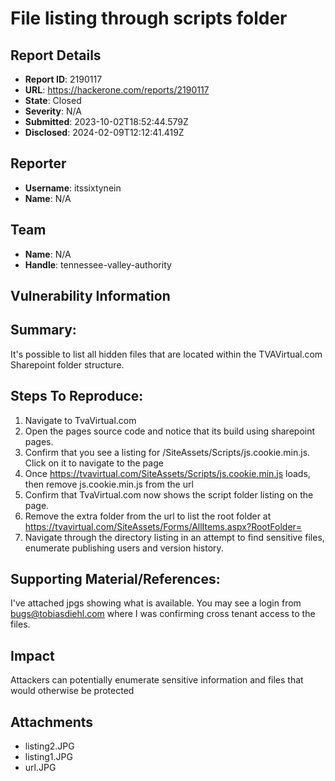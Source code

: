 # File listing through scripts folder

## Report Details
- **Report ID**: 2190117
- **URL**: https://hackerone.com/reports/2190117
- **State**: Closed
- **Severity**: N/A
- **Submitted**: 2023-10-02T18:52:44.579Z
- **Disclosed**: 2024-02-09T12:12:41.419Z

## Reporter
- **Username**: itssixtynein
- **Name**: N/A

## Team
- **Name**: N/A
- **Handle**: tennessee-valley-authority

## Vulnerability Information
## Summary:
It's possible to list all hidden files that are located within the TVAVirtual.com Sharepoint folder structure.

## Steps To Reproduce:

1. Navigate to TvaVirtual.com
2. Open the pages source code and notice that its build using sharepoint pages.
3. Confirm that you see a listing for /SiteAssets/Scripts/js.cookie.min.js. Click on it to navigate to the page
4. Once https://tvavirtual.com/SiteAssets/Scripts/js.cookie.min.js loads, then remove js.cookie.min.js from the url
5. Confirm that TvaVirtual.com now shows the script folder listing on the page.
6. Remove the extra folder from the url to list the root folder at https://tvavirtual.com/SiteAssets/Forms/AllItems.aspx?RootFolder=
7. Navigate through the directory listing in an attempt to find sensitive files, enumerate publishing users and version history.

## Supporting Material/References:
I've attached jpgs showing what is available. You may see a login from bugs@tobiasdiehl.com where I was confirming cross tenant access to the files.

## Impact

Attackers can potentially enumerate sensitive information and files that would otherwise be protected

## Attachments
- listing2.JPG
- listing1.JPG
- url.JPG
